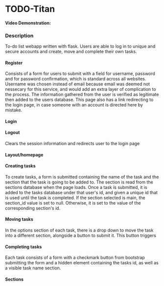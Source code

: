 # TODO-Titan

#### Video Demonstration: <insert url>

### Description

To-do list webapp written with flask. Users are able to log in to unique and secure accounts and create, move and complete their own tasks.

#### Register
Consists of a form for users to submit with a field for username, password and for password confirmation, which is standard across all websites. Username was chosen instead of email because email was deemed not nessecary for this service, and would add an extra layer of complication to the process. The information gathered from the user is verified as legitimate then added to the users database. This page also has a link redirecting to the login page, in case someone with an account is directed here by mistake. 

#### Login



#### Logout
Clears the session information and redirects user to the login page

#### Layout/homepage

#### Creating tasks
To create tasks, a form is submitted containing the name of the task and the section that the task is going to be added to. The section is read from the sections database when the page loads. Once a task is submitted, it is added to the tasks database under that user's id, and given a unique id that is used until the task is completed. If the section selected is main, the section_id value is set to null. Otherwise, it is set to the value of the corresponding section's id. 

#### Moving tasks
In the options section of each task, there is a drop down to move the task into a different section, alongside a button to submit it. This button triggers 

#### Completing tasks
Each task consists of a form with a checkmark button from bootstrap submitting the form and a hidden element containing the tasks id, as well as a visible task name section.

#### Sections
